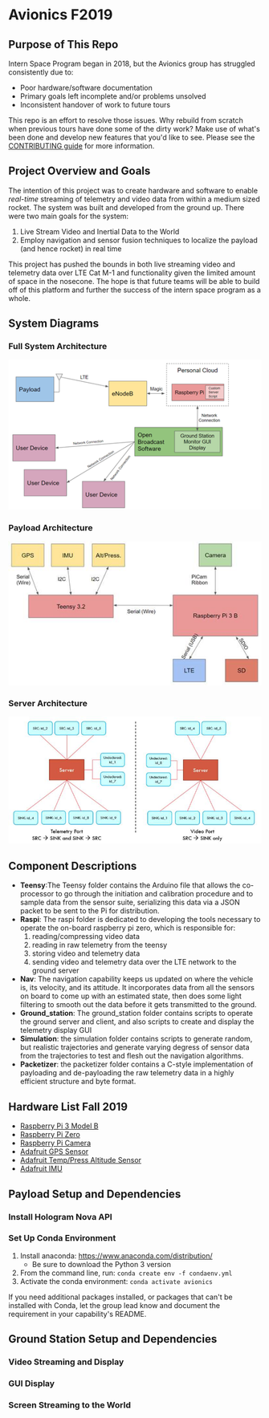 # Avionics F2019
## Purpose of This Repo
Intern Space Program began in 2018, but the Avionics group has struggled consistently due to:
* Poor hardware/software documentation
* Primary goals left incomplete and/or problems unsolved
* Inconsistent handover of work to future tours

This repo is an effort to resolve those issues. Why rebuild from scratch when previous tours have done some of the dirty work? Make use of what's been done and develop new features that you'd like to see. Please see the [CONTRIBUTING guide](https://github.com/intern-space-program/avionics/blob/master/CONTRIBUTING.md) for more information.

## Project Overview and Goals
The intention of this project was to create hardware and software to enable *real-time* streaming of telemetry and video data from within a medium sized rocket. The system was built and developed from the ground up. 
There were two main goals for the system:
1. Live Stream Video and Inertial Data to the World
2. Employ navigation and sensor fusion techniques to localize the payload (and hence rocket) in real time

This project has pushed the bounds in both live streaming video and telemetry data over LTE Cat M-1 and functionality given the limited amount of space in the nosecone. The hope is that future teams will be able to build off of this platform and further the success of the intern space program as a whole.

## System Diagrams
### Full System Architecture

![full system](system_diagram.png)

### Payload Architecture

![payload](payload_diagram.jpg)

### Server Architecture

![payload](server_diagram.jpg)

## Component Descriptions
- **Teensy**:The Teensy folder contains the Arduino file that allows the co-processor to go through the initiation and calibration procedure and to  sample data from the sensor suite, serializing this data via a JSON packet to be sent to the Pi for distribution.
- **Raspi**: The raspi folder is dedicated to developing the tools necessary to operate the on-board raspberry pi zero, which is responsible for: 
  1. reading/compressing video data
  2. reading in raw telemetry from the teensy
  3. storing video and telemetry data
  4. sending video and telemetry data over the LTE network to the ground server
- **Nav**: The navigation capability keeps us updated on where the vehicle is, its velocity, and its attitude. It incorporates data from all the sensors on board to come up with an estimated state, then does some light filtering to smooth out the data before it gets transmitted to the ground.
- **Ground_station**: The ground_station folder contains scripts to operate the ground server and client, and also scripts to create and display the telemetry display GUI
- **Simulation**: the simulation folder contains scripts to generate random, but realistic trajectories and generate varying degress of sensor data from the trajectories to test and flesh out the navigation algorithms. 
- **Packetizer**: the packetizer folder contains a C-style implementation of payloading and de-payloading the raw telemetry data in a highly efficient structure and byte format. 

## Hardware List Fall 2019
- [Raspberry Pi 3 Model B](https://www.adafruit.com/product/3775?src=raspberrypi)
- [Raspberry Pi Zero](https://www.adafruit.com/product/3708)
- [Raspberry Pi Camera](https://www.amazon.com/Raspberry-Pi-Camera-Module-Megapixel/dp/B01ER2SKFS)
- [Adafruit GPS Sensor](https://www.adafruit.com/product/746)
- [Adafruit Temp/Press Altitude Sensor](https://www.adafruit.com/product/2651)
- [Adafruit IMU](https://learn.adafruit.com/adafruit-bno055-absolute-orientation-sensor/overview)

## Payload Setup and Dependencies
### Install Hologram Nova API
### Set Up Conda Environment
1. Install anaconda: https://www.anaconda.com/distribution/
    - Be sure to download the Python 3 version
2. From the command line, run: `conda create env -f condaenv.yml`
3. Activate the conda environment: `conda activate avionics`

If you need additional packages installed, or packages that can't be installed with Conda, let the group lead know and document the requirement in your capability's README.

## Ground Station Setup and Dependencies
### Video Streaming and Display
### GUI Display
### Screen Streaming to the World
